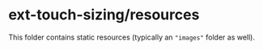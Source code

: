 # ext-touch-sizing/resources

This folder contains static resources (typically an `"images"` folder as well).
